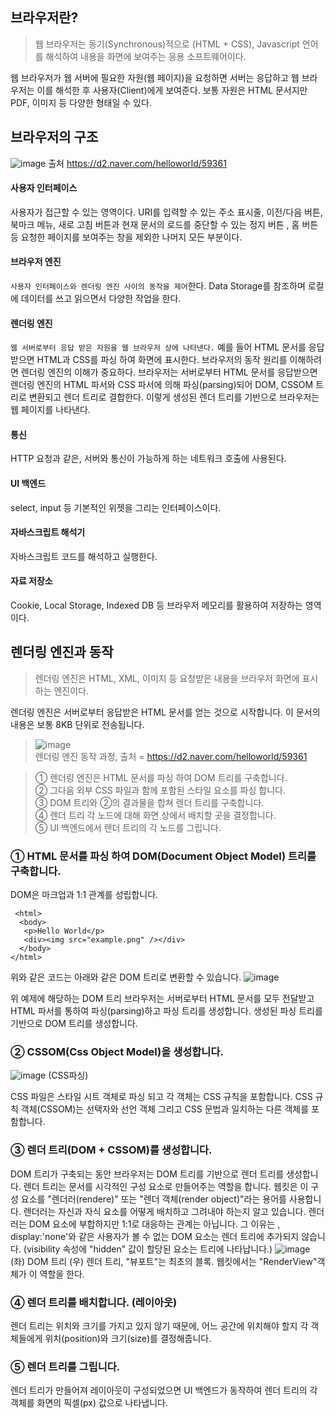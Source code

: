 ## 브라우저란?
> 웹 브라우저는 동기(Synchronous)적으로 (HTML + CSS), Javascript 언어를 해석하여 내용을 화면에 보여주는 응용 소프트웨어이다.

웹 브라우저가 웹 서버에 필요한 자원(웹 페이지)을 요청하면 서버는 응답하고 웹 브라우저는 이를 해석한 후 사용자(Client)에게 보여준다. 보통 자원은 HTML 문서지만 PDF, 이미지 등 다양한 형태일 수 있다.

## 브라우저의 구조
![image](https://user-images.githubusercontent.com/90598408/160516435-49f6277f-1ad4-45c2-ad61-5fd19e012057.png)
출처 https://d2.naver.com/helloworld/59361

#### 사용자 인터페이스  
사용자가 접근할 수 있는 영역이다. URI를 입력할 수 있는 주소 표시줄, 이전/다음 버튼, 북마크 메뉴, 새로 고침 버튼과 현재 문서의 로드를 중단할 수 있는 정지 버튼 , 홈 버튼 등 요청한 페이지를 보여주는 창을 제외한 나머지 모든 부분이다.
#### 브라우저 엔진 
`사용자 인터페이스와 렌더링 엔진 사이의 동작을 제어`한다. Data Storage를 참조하며 로컬에 데이터를 쓰고 읽으면서 다양한 작업을 한다. 
#### 렌더링 엔진 
`웹 서버로부터 응답 받은 자원을 웹 브라우저 상에 나타낸다.` 예를 들어 HTML 문서를 응답받으면 HTML과 CSS를 파싱 하여 화면에 표시한다. 브라우저의 동작 원리를 이해하려면 렌더링 엔진의 이해가 중요하다. 
브라우저는 서버로부터 HTML 문서를 응답받으면 렌더링 엔진의 HTML 파서와 CSS 파서에 의해 파싱(parsing)되어 DOM, CSSOM 트리로 변환되고 렌더 트리로 결합한다. 이렇게 생성된 렌더 트리를 기반으로 브라우저는 웹 페이지를 나타낸다. 
#### 통신
HTTP 요청과 같은, 서버와 통신이 가능하게 하는 네트워크 호출에 사용된다. 
#### UI 백엔드 
select, input 등 기본적인 위젯을 그리는 인터페이스이다.
#### 자바스크립트 해석기
자바스크립트 코드를 해석하고 실행한다. 
#### 자료 저장소
Cookie, Local Storage, Indexed DB 등 브라우저 메모리를 활용하여 저장하는 영역이다.

## 렌더링 엔진과 동작
>렌더링 엔진은 HTML, XML, 이미지 등 요청받은 내용을 브라우저 화면에 표시하는 엔진이다.  

렌더링 엔진은 서버로부터 응답받은 HTML 문서를 얻는 것으로 시작합니다. 이 문서의 내용은 보통 8KB 단위로 전송됩니다.
>![image](https://user-images.githubusercontent.com/90598408/160517710-41c2f065-b1a4-42f5-b908-7fb49ce0b405.png)  
렌더링 엔진 동작 과정, 출처 = https://d2.naver.com/helloworld/59361

>① 렌더링 엔진은 HTML 문서를 파싱 하여 DOM 트리를 구축합니다.  
② 그다음 외부 CSS 파일과 함께 포함된  스타일 요소를 파싱 합니다.  
③ DOM 트리와 ②의 결과물을 합쳐 렌더 트리를 구축합니다.   
④ 렌더 트리 각 노드에 대해 화면 상에서 배치할 곳을 결정합니다.  
⑤ UI 백엔드에서 렌더 트리의 각 노드를 그립니다.  

### ① HTML 문서를 파싱 하여 DOM(Document Object Model) 트리를 구축합니다.  

DOM은 마크업과 1:1 관계를 성립합니다. 
```
 <html>
  <body>
   <p>Hello World</p>
   <div><img src="example.png" /></div>
  </body>
</html>
```

 위와 같은 코드는 아래와 같은 DOM 트리로 변환할 수 있습니다. 
 ![image](https://user-images.githubusercontent.com/90598408/160519261-2655387f-919e-4ec6-af70-cfdfaa622a46.png)


위 예제에 해당하는 DOM 트리
 브라우저는 서버로부터 HTML 문서를 모두 전달받고 HTML 파서를 통하여 파싱(parsing)하고 파싱 트리를 생성합니다. 생성된 파싱 트리를 기반으로 DOM 트리를 생성합니다.

 

 

### ② CSSOM(Css Object Model)을 생성합니다.  
![image](https://user-images.githubusercontent.com/90598408/160519308-d766e834-aa83-4064-a013-8e6b1e4f0700.png)
(CSS파싱)

CSS 파일은 스타일 시트 객체로 파싱 되고 각 객체는 CSS 규칙을 포함합니다. CSS 규칙 객체(CSSOM)는 선택자와 선언 객체 그리고 CSS 문법과 일치하는 다른 객체를 포함합니다.

 

 

### ③ 렌더 트리(DOM + CSSOM)를 생성합니다.  
DOM 트리가 구축되는 동안 브라우저는 DOM 트리를 기반으로 렌더 트리를 생성합니다. 렌더 트리는 문서를 시각적인 구성 요소로 만들어주는 역할을 합니다. 
웹킷은 이 구성 요소를 "렌더러(rendere)" 또는 "렌더 객체(render object)"라는 용어를 사용합니다. 렌더러는 자신과 자식 요소를 어떻게 배치하고 그려내야 하는지 알고 있습니다. 
렌더러는 DOM 요소에 부합하지만 1:1로 대응하는 관계는 아닙니다. 그 이유는 <head>, display:'none'와 같은 사용자가 볼 수 없는 DOM 요소는 렌더 트리에 추가되지 않습니다. (visibility 속성에 "hidden" 값이 할당된 요소는 트리에 나타납니다.)
![image](https://user-images.githubusercontent.com/90598408/160519425-12938b75-7dc7-4f70-85bd-31a83fdadf14.png)
(좌) DOM 트리 (우) 렌더 트리, "뷰포트"는 최초의 블록. 웹킷에서는 "RenderView"객체가 이 역할을 한다.  
 
### ④ 렌더 트리를 배치합니다. (레이아웃)
렌더 트리는 위치와 크기를 가지고 있지 않기 때문에, 어느 공간에 위치해야 할지 각 객체들에게 위치(position)와 크기(size)를 결정해줍니다. 

### ⑤ 렌더 트리를 그립니다. 
렌더 트리가 만들어져 레이아웃이 구성되었으면 UI 백엔드가 동작하여 렌더 트리의 각 객체를 화면의 픽셀(px) 값으로 나타냅니다. 

